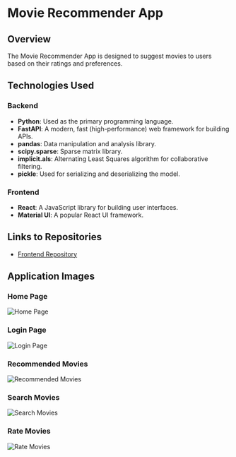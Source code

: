 # Movie Recommender App

## Overview
The Movie Recommender App is designed to suggest movies to users based on their ratings and preferences.

## Technologies Used
### Backend
- **Python**: Used as the primary programming language.
- **FastAPI**: A modern, fast (high-performance) web framework for building APIs.
- **pandas**: Data manipulation and analysis library.
- **scipy.sparse**: Sparse matrix library.
- **implicit.als**: Alternating Least Squares algorithm for collaborative filtering.
- **pickle**: Used for serializing and deserializing the model.

### Frontend
- **React**: A JavaScript library for building user interfaces.
- **Material UI**: A popular React UI framework.

## Links to Repositories

- [Frontend Repository](https://github.com/iamme24cl/movie-land-app)

## Application Images

### Home Page

![Home Page](public/home.jpg)

### Login Page

![Login Page](public/login.jpg)

### Recommended Movies

![Recommended Movies](public/recommended.jpg)

### Search Movies

![Search Movies](public/search.jpg)

### Rate Movies

![Rate Movies](public/rate.jpg)
